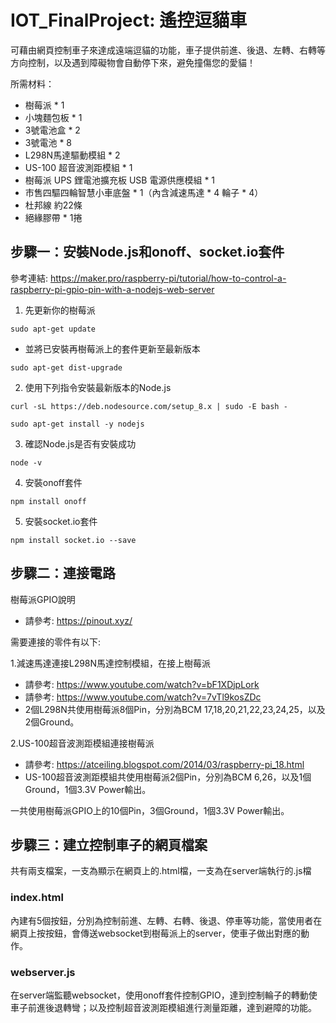 # IOT_FinalProject: 遙控逗貓車
可藉由網頁控制車子來達成遠端逗貓的功能，車子提供前進、後退、左轉、右轉等方向控制，以及遇到障礙物會自動停下來，避免撞傷您的愛貓！

所需材料：  
 * 樹莓派 * 1  
 * 小塊麵包板 * 1  
 * 3號電池盒 * 2  
 * 3號電池 * 8  
 * L298N馬達驅動模組 * 2  
 * US-100 超音波測距模組 * 1  
 * 樹莓派 UPS 鋰電池擴充板 USB 電源供應模組 * 1  
 * 市售四驅四輪智慧小車底盤 * 1（內含減速馬達 * 4 輪子 * 4）  
 * 杜邦線 約22條  
 * 絕緣膠帶 * 1捲   

## 步驟一：安裝Node.js和onoff、socket.io套件
參考連結: https://maker.pro/raspberry-pi/tutorial/how-to-control-a-raspberry-pi-gpio-pin-with-a-nodejs-web-server  

1. 先更新你的樹莓派
```
sudo apt-get update
```
 * 並將已安裝再樹莓派上的套件更新至最新版本
 ```
sudo apt-get dist-upgrade
```
2. 使用下列指令安裝最新版本的Node.js
```
curl -sL https://deb.nodesource.com/setup_8.x | sudo -E bash -
```
```
sudo apt-get install -y nodejs
```
3. 確認Node.js是否有安裝成功
```
node -v
```
4. 安裝onoff套件
```
npm install onoff
```
5. 安裝socket.io套件
```
npm install socket.io --save
```

## 步驟二：連接電路
樹莓派GPIO說明
 * 請參考: https://pinout.xyz/  
 
需要連接的零件有以下:

 1.減速馬達連接L298N馬達控制模組，在接上樹莓派  
  * 請參考: https://www.youtube.com/watch?v=bF1XDjpLork  
  * 請參考: https://www.youtube.com/watch?v=7vTl9kosZDc  
  * 2個L298N共使用樹莓派8個Pin，分別為BCM 17,18,20,21,22,23,24,25，以及2個Ground。

 2.US-100超音波測距模組連接樹莓派
  * 請參考: https://atceiling.blogspot.com/2014/03/raspberry-pi_18.html
  * US-100超音波測距模組共使用樹莓派2個Pin，分別為BCM 6,26，以及1個Ground，1個3.3V Power輸出。
 
一共使用樹莓派GPIO上的10個Pin，3個Ground，1個3.3V Power輸出。

## 步驟三：建立控制車子的網頁檔案
共有兩支檔案，一支為顯示在網頁上的.html檔，一支為在server端執行的.js檔

### index.html
內建有5個按鈕，分別為控制前進、左轉、右轉、後退、停車等功能，當使用者在網頁上按按鈕，會傳送websocket到樹莓派上的server，使車子做出對應的動作。

### webserver.js
在server端監聽websocket，使用onoff套件控制GPIO，達到控制輪子的轉動使車子前進後退轉彎；以及控制超音波測距模組進行測量距離，達到避障的功能。









